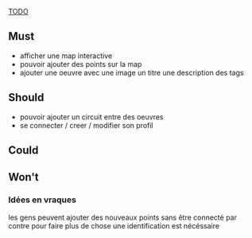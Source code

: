 
[TODO](TODO.md)

## Must
- afficher une map interactive
- pouvoir ajouter des points sur la map
- ajouter une oeuvre avec une image un titre une description des tags
## Should
- pouvoir ajouter un circuit entre des oeuvres
- se connecter / creer / modifier son profil
## Could
## Won't

### Idées en vraques
les gens peuvent ajouter des nouveaux points sans être connecté par contre pour faire plus de chose une identification est nécéssaire
